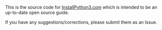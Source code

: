 This is the source code for [InstallPython3.com](https://installpython3.com) which is intended to be an up-to-date open source guide.

If you have any suggestions/corrections, please submit them as an Issue.
